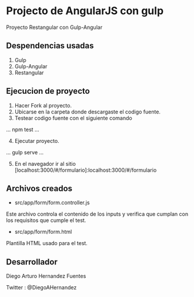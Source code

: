 # Projecto de AngularJS con gulp

Proyecto Restangular con Gulp-Angular

## Despendencias usadas

1. Gulp
2. Gulp-Angular
3. Restangular

## Ejecucion de proyecto

1. Hacer Fork al proyecto.
2. Ubicarse en la carpeta donde descargaste el codigo fuente.
3. Testear codigo fuente con el siguiente comando

...
npm test
...


4. Ejecutar proyecto.

...
gulp serve
...

5. En el navegador ir al sitio [localhost:3000/#/formulario]:localhost:3000/#/formulario

## Archivos creados

* src/app/form/form.controller.js

Este archivo controla el contenido de los inputs y verifica que cumplan con los requisitos que cumple el test.

* src/app/form/form.html

Plantilla HTML usado para el test.

## Desarrollador

Diego Arturo Hernandez Fuentes

Twitter : @DiegoAHernandez



